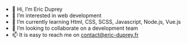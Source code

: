 - 👋 Hi, I’m Eric Duprey
- 👀 I’m interested in web development
- 🌱 I’m currently learning Html, CSS, SCSS, Javascript, Node.js, Vue.js
- 💞️ I’m looking to collaborate on a development team
- 📫 It is easy to reach me on contact@eric-duprey.fr 

<!---
Eric-dpy-Git/Eric-dpy-Git is a ✨ special ✨ repository because its `README.md` (this file) appears on your GitHub profile.
You can click the Preview link to take a look at your changes.
--->
